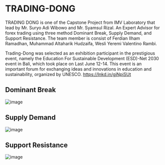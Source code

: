 # TRADING-DONG
TRADING DONG is one of the Capstone Project from IMV Laboratory that lead by Mr. Suryo Adi Wibowo  and Mr. Syamsul Rizal. An Expert Advisor for forex trading using three method Dominant Break, Supply  Demand, and Support Resistance. The team member is  consist of Ferdian Ilham Ramadhan, Muhammad Altaharik Hudzaifa, Wesli Yeremi Valentino Rambi.

Trading-Dong was selected as an exhibition participant in the prestigious event, namely the Education For Sustainable Development (ESD)-Net 2030 event in Bali, which took place on Last June 12-14. This event is an important forum for exchanging ideas and innovations in education and sustainability, organized by UNESCO.
https://lnkd.in/gjNpiSUt

## Dominant Break
![image](https://user-images.githubusercontent.com/75151812/236784098-81bbb04c-888a-4e8b-aed9-a3c6a3541d5c.png)
<br>

## Supply Demand
![image](https://user-images.githubusercontent.com/75151812/236784379-b32b77f4-e54c-404c-ba40-bb46966c232d.png)
<br>

## Support Resistance
![image](https://user-images.githubusercontent.com/75151812/236784349-a7e5aa05-1554-459d-8d0e-ce4c4adff31e.png)

